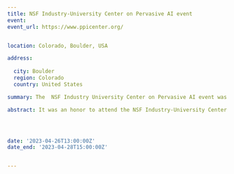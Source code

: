 ```yaml
---
title: NSF Industry-University Center on Pervasive AI event
event:
event_url: https://www.ppicenter.org/


location: Colorado, Boulder, USA

address:
  
  city: Boulder
  region: Colorado
  country: United States

summary: The  NSF Industry University Center on Pervasive AI event was held in Portland, OR, USA organized by Oregon State University in collaboration with CU Boulder University and Oakland University.

abstract: It was an honor to attend the NSF Industry-University Center on Pervasive AI's industry advisory board event in Portland, where I had the opportunity to present my research work on Context-based Refactoring, about the relation between Context and refactorings. Watch My 1mn pitch! [![Watch the video](./ane.jpeg)](https://youtu.be/InJrm7rC9S4)




date: '2023-04-26T13:00:00Z'
date_end: '2023-04-28T15:00:00Z'


---
```







